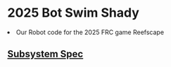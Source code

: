 # 2025 Bot Swim Shady
<li> Our Robot code for the 2025 FRC game Reefscape </li>

## [Subsystem Spec](src/main/java/frc/robot/subsystems/ReadMe.md)
